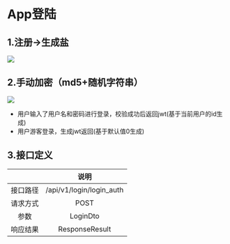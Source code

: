 # App登陆
## 1.注册->生成盐
![](/resources/盐值.png)
## 2.手动加密（md5+随机字符串）
![](/resources/App登陆.png)
* 用户输入了用户名和密码进行登录，校验成功后返回jwt(基于当前用户的id生成)
* 用户游客登录，生成jwt返回(基于默认值0生成)
## 3.接口定义
|            |          说明             |
| :--------: | :----------------------: |
|  接口路径    | /api/v1/login/login_auth |
|  请求方式    |          POST            |
|    参数     |         LoginDto         |
|   响应结果   |      ResponseResult      |
